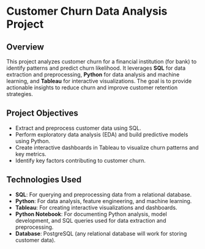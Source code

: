 # Customer Churn Data Analysis Project

## Overview
This project analyzes customer churn for a financial institution (for bank) to identify patterns and predict churn likelihood. It leverages **SQL** for data extraction and preprocessing, **Python** for data analysis and machine learning, and **Tableau** for interactive visualizations. The goal is to provide actionable insights to reduce churn and improve customer retention strategies.

## Project Objectives
- Extract and preprocess customer data using SQL.
- Perform exploratory data analysis (EDA) and build predictive models using Python.
- Create interactive dashboards in Tableau to visualize churn patterns and key metrics.
- Identify key factors contributing to customer churn.

## Technologies Used
- **SQL**: For querying and preprocessing data from a relational database.
- **Python**: For data analysis, feature engineering, and machine learning.
- **Tableau**: For creating interactive visualizations and dashboards.
- **Python Notebook**: For documenting Python analysis, model development, and SQL queries used for data extraction and preprocessing.
- **Database**: PostgreSQL (any relational database will work for storing customer data).